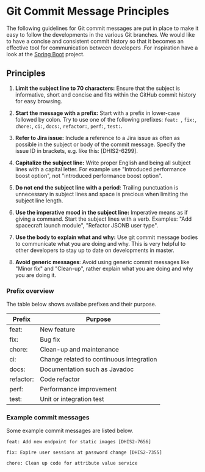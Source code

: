 # Git Commit Message Principles

The following guidelines for Git commit messages are put in place to make it easy to follow the developments in the various Git branches. We would like to have a concise and consistent commit history so that it becomes an effective tool for communication between developers .For inspiration have a look at the [Spring Boot](https://github.com/spring-projects/spring-boot/commits/master) project.


## Principles

1. **Limit the subject line to 70 characters:** Ensure that the subject is informative, short and concise and fits within the GitHub commit history for easy browsing.

2. **Start the message with a prefix:** Start with a prefix in lower-case followed by colon. Try to use one of the following prefixes: `feat: `, `fix:`, `chore:`, `ci:`, `docs:`, `refactor:`, `perf:`, `test:`.

3. **Refer to Jira issue:** Include a reference to a Jira issue as often as possible in the subject or body of the commit message. Specify the issue ID in brackets, e.g. like this: [DHIS2-6299].

3. **Capitalize the subject line:** Write proper English and being all subject lines with a capital letter. For example use  "Introduced performance boost option", not "introduced performance boost option".

4. **Do not end the subject line with a period**: Trailing punctuation is unnecessary in subject lines and space is precious when limiting the subject line length.

5. **Use the imperative mood in the subject line:** Imperative means as if giving a command. Start the subject lines with a verb. Examples: "Add spacecraft launch module", "Refactor JSONB user type".

6. **Use the body to explain what and why:** Use git commit message bodies to communicate what you are doing and why. This is very helpful to other developers to stay up to date on developments in master.

7. **Avoid generic messages**: Avoid using generic commit messages like "Minor fix" and "Clean-up", rather explain what you are doing and why you are doing it.

### Prefix overview

The table below shows availabe prefixes and their purpose.

Prefix | Purpose
--- | ---
feat: | New feature
fix: | Bug fix
chore: | Clean-up and maintenance
ci: | Change related to continuous integration
docs: | Documentation such as Javadoc
refactor: | Code refactor
perf: | Performance improvement
test: | Unit or integration test

### Example commit messages

Some example commit messages are listed below.

    feat: Add new endpoint for static images [DHIS2-7656]

    fix: Expire user sessions at password change [DHIS2-7355]

    chore: Clean up code for attribute value service
